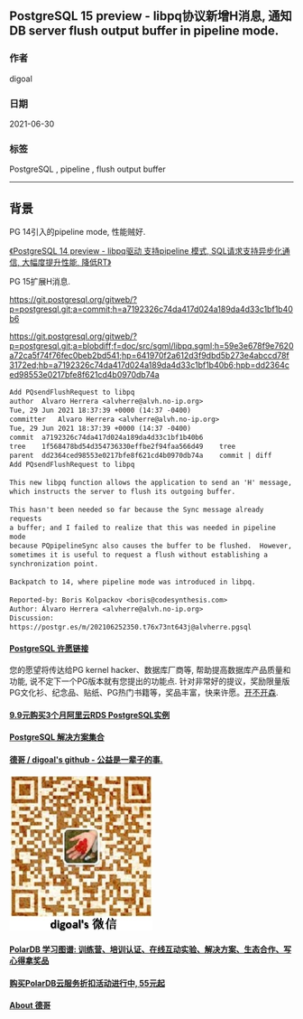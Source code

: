 ## PostgreSQL 15 preview - libpq协议新增H消息, 通知DB server flush output buffer in pipeline mode.
    
### 作者    
digoal    
    
### 日期    
2021-06-30     
    
### 标签    
PostgreSQL , pipeline , flush output buffer   
    
----    
    
## 背景    
PG 14引入的pipeline mode, 性能贼好.  
  
[《PostgreSQL 14 preview - libpq驱动 支持pipeline 模式, SQL请求支持异步化通信, 大幅度提升性能, 降低RT》](../202103/20210316_03.md)  
  
PG 15扩展H消息.  

https://git.postgresql.org/gitweb/?p=postgresql.git;a=commit;h=a7192326c74da417d024a189da4d33c1bf1b40b6   
  
https://git.postgresql.org/gitweb/?p=postgresql.git;a=blobdiff;f=doc/src/sgml/libpq.sgml;h=59e3e678f9e7620a72ca5f74f76fec0beb2bd541;hp=641970f2a612d3f9dbd5b273e4abccd78f3172ed;hb=a7192326c74da417d024a189da4d33c1bf1b40b6;hpb=dd2364ced98553e0217bfe8f621cd4b0970db74a  
    
```  
Add PQsendFlushRequest to libpq
author	Alvaro Herrera <alvherre@alvh.no-ip.org>	
Tue, 29 Jun 2021 18:37:39 +0000 (14:37 -0400)
committer	Alvaro Herrera <alvherre@alvh.no-ip.org>	
Tue, 29 Jun 2021 18:37:39 +0000 (14:37 -0400)
commit	a7192326c74da417d024a189da4d33c1bf1b40b6
tree	1f568478bd54d354736330effbe2f94faa566d49	tree
parent	dd2364ced98553e0217bfe8f621cd4b0970db74a	commit | diff
Add PQsendFlushRequest to libpq

This new libpq function allows the application to send an 'H' message,
which instructs the server to flush its outgoing buffer.

This hasn't been needed so far because the Sync message already requests
a buffer; and I failed to realize that this was needed in pipeline mode
because PQpipelineSync also causes the buffer to be flushed.  However,
sometimes it is useful to request a flush without establishing a
synchronization point.

Backpatch to 14, where pipeline mode was introduced in libpq.

Reported-by: Boris Kolpackov <boris@codesynthesis.com>
Author: Álvaro Herrera <alvherre@alvh.no-ip.org>
Discussion: https://postgr.es/m/202106252350.t76x73nt643j@alvherre.pgsql
```  
    
    
    
    
    
  
#### [PostgreSQL 许愿链接](https://github.com/digoal/blog/issues/76 "269ac3d1c492e938c0191101c7238216")
您的愿望将传达给PG kernel hacker、数据库厂商等, 帮助提高数据库产品质量和功能, 说不定下一个PG版本就有您提出的功能点. 针对非常好的提议，奖励限量版PG文化衫、纪念品、贴纸、PG热门书籍等，奖品丰富，快来许愿。[开不开森](https://github.com/digoal/blog/issues/76 "269ac3d1c492e938c0191101c7238216").  
  
  
#### [9.9元购买3个月阿里云RDS PostgreSQL实例](https://www.aliyun.com/database/postgresqlactivity "57258f76c37864c6e6d23383d05714ea")
  
  
#### [PostgreSQL 解决方案集合](https://yq.aliyun.com/topic/118 "40cff096e9ed7122c512b35d8561d9c8")
  
  
#### [德哥 / digoal's github - 公益是一辈子的事.](https://github.com/digoal/blog/blob/master/README.md "22709685feb7cab07d30f30387f0a9ae")
  
  
![digoal's wechat](../pic/digoal_weixin.jpg "f7ad92eeba24523fd47a6e1a0e691b59")
  
  
#### [PolarDB 学习图谱: 训练营、培训认证、在线互动实验、解决方案、生态合作、写心得拿奖品](https://www.aliyun.com/database/openpolardb/activity "8642f60e04ed0c814bf9cb9677976bd4")
  
  
#### [购买PolarDB云服务折扣活动进行中, 55元起](https://www.aliyun.com/activity/new/polardb-yunparter?userCode=bsb3t4al "e0495c413bedacabb75ff1e880be465a")
  
  
#### [About 德哥](https://github.com/digoal/blog/blob/master/me/readme.md "a37735981e7704886ffd590565582dd0")
  

